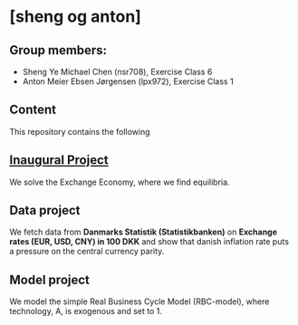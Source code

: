 # \[sheng og anton\]

**Group members:**
---
- Sheng Ye Michael Chen (nsr708), Exercise Class 6
- Anton Meier Ebsen Jørgensen (lpx972), Exercise Class 1

## Content
This repository contains the following

**[Inaugural Project](./inauguralproject)**
---
We solve the Exchange Economy, where we find equilibria.

**Data project** 
---
We fetch data from **Danmarks Statistik (Statistikbanken)** on **Exchange rates (EUR, USD, CNY) in 100 DKK** and show that danish inflation rate puts a pressure on the central currency parity.

**Model project**
---
We model the simple Real Business Cycle Model (RBC-model), where technology, A, is exogenous and set to 1.
